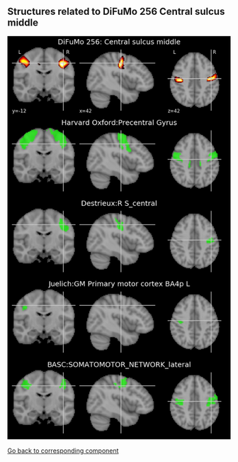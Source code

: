


## Structures related to DiFuMo 256 Central sulcus middle

![100](100.jpg "Structures related to DiFuMo 256 Central sulcus middle")

[Go back to corresponding component](https://parietal-inria.github.io/DiFuMo/256/html/100.html)